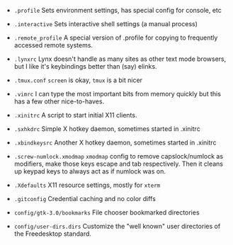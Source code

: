 * `.profile`
  Sets environment settings, has special config for console, etc
* `.interactive`
  Sets interactive shell settings (a manual process)
* `.remote_profile`
  A special version of .profile for copying to frequently accessed
  remote systems.

* `.lynxrc`
  Lynx doesn't handle as many sites as other text mode browsers, but I
  like it's keybindings better than (say) elinks.

* `.tmux.conf`
  `screen` is okay, `tmux` is a bit nicer

* `.vimrc`
  I can type the most important bits from memory quickly but this has
  a few other nice-to-haves.

* `.xinitrc`
  A script to start initial X11 clients.

* `.sxhkdrc`
  Simple X hotkey daemon, sometimes started in .xinitrc

* `.xbindkeysrc`
  Another X hotkey daemon, sometimes started in .xinitrc

* `.screw-numlock.xmodmap`
  `xmodmap` config to remove capslock/numlock as modifiers, make those
  keys escape and tab respectively. Then it cleans up keypad keys to
  always act as if numlock was on.

* `.Xdefaults`
  X11 resource settings, mostly for `xterm`

* `.gitconfig`
  Credential caching and no color diffs

* `config/gtk-3.0/bookmarks`
  File chooser bookmarked directories

* `config/user-dirs.dirs`
  Customize the "well known" user directories of the Freedesktop standard.
